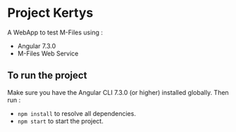# Project Kertys

A WebApp to test M-Files using :

- Angular 7.3.0
- M-Files Web Service

## To run the project

Make sure you have the Angular CLI 7.3.0 (or higher) installed globally.
Then run :

- `npm install` to resolve all dependencies.
- `npm start` to start the project.
